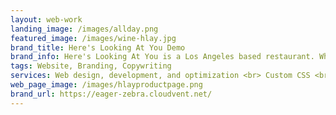 ```yaml
---
layout: web-work
landing_image: /images/allday.png
featured_image: /images/wine-hlay.jpg
brand_title: Here's Looking At You Demo
brand_info: Here's Looking At You is a Los Angeles based restaurant. While their original website showcases images and menu, I believe there are more effective methods for curating and presenting content that appeals to food lovers.
tags: Website, Branding, Copywriting
services: Web design, development, and optimization <br> Custom CSS <br> SEO optimization and social media platform intigration <br> Contact form design and implementation <br> Web Hosting and domain management
web_page_image: /images/hlayproductpage.png
brand_url: https://eager-zebra.cloudvent.net/
---
```

